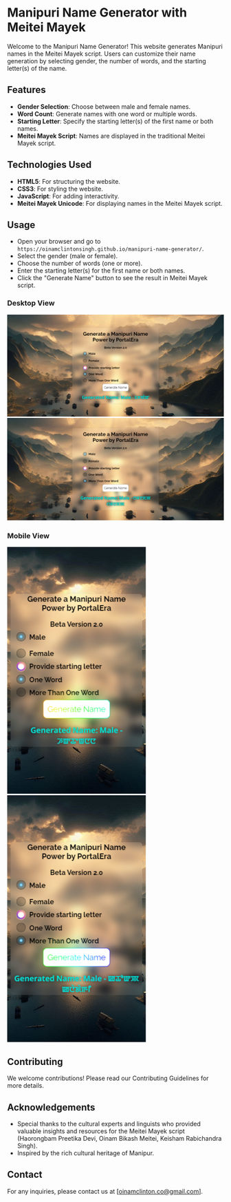 # Manipuri Name Generator with Meitei Mayek

Welcome to the Manipuri Name Generator! This website generates Manipuri names in the Meitei Mayek script. Users can customize their name generation by selecting gender, the number of words, and the starting letter(s) of the name.

## Features

- **Gender Selection**: Choose between male and female names.
- **Word Count**: Generate names with one word or multiple words.
- **Starting Letter**: Specify the starting letter(s) of the first name or both names.
- **Meitei Mayek Script**: Names are displayed in the traditional Meitei Mayek script.

## Technologies Used

- **HTML5**: For structuring the website.
- **CSS3**: For styling the website.
- **JavaScript**: For adding interactivity.
- **Meitei Mayek Unicode**: For displaying names in the Meitei Mayek script.

## Usage

- Open your browser and go to `https://oinamclintonsingh.github.io/manipuri-name-generator/`.
- Select the gender (male or female).
- Choose the number of words (one or more).
- Enter the starting letter(s) for the first name or both names.
- Click the "Generate Name" button to see the result in Meitei Mayek script.

### Desktop View
![image text](https://github.com/oinamclintonsingh/manipuri-name-generator/blob/46ceac07b61f46ab50c6a473aa5fd66d59612b8a/assets/images/Manipuri%20name%20generate%20-%20PoratlEra.png) ![Image text](https://github.com/oinamclintonsingh/manipuri-name-generator/blob/46ceac07b61f46ab50c6a473aa5fd66d59612b8a/assets/images/Manipuri%20name%20generate%20-%20PoratlEra_03.png) 

### Mobile View
![Image text](https://github.com/oinamclintonsingh/manipuri-name-generator/blob/46ceac07b61f46ab50c6a473aa5fd66d59612b8a/assets/images/Manipuri%20name%20generate%20-%20PoratlEra_02.png) ![Image text](https://github.com/oinamclintonsingh/manipuri-name-generator/blob/46ceac07b61f46ab50c6a473aa5fd66d59612b8a/assets/images/Manipuri%20name%20generate%20-%20PoratlEra_04.png)

## Contributing

We welcome contributions! Please read our Contributing Guidelines for more details.


## Acknowledgements

- Special thanks to the cultural experts and linguists who provided valuable insights and resources for the Meitei Mayek script (Haorongbam Preetika Devi, Oinam Bikash Meitei, Keisham Rabichandra Singh).
- Inspired by the rich cultural heritage of Manipur.

## Contact

For any inquiries, please contact us at [oinamclinton.co@gmail.com].
